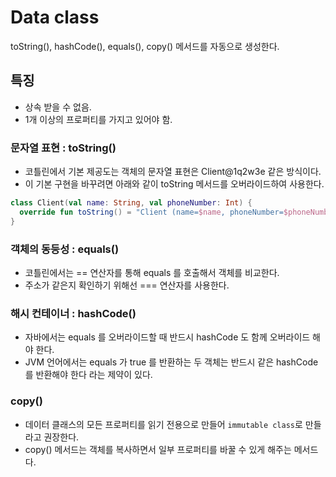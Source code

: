 # Data class
toString(), hashCode(), equals(), copy() 메서드를 자동으로 생성한다.

## 특징
- 상속 받을 수 없음.
- 1개 이상의 프로퍼티를 가지고 있어야 함.

### 문자열 표현 : toString()
- 코틀린에서 기본 제공도는 객체의 문자열 표현은 Client@1q2w3e 같은 방식이다.  
- 이 기본 구현을 바꾸려면 아래와 같이 toString 메서드를 오버라이드하여 사용한다.
```kotlin
class Client(val name: String, val phoneNumber: Int) {
  override fun toString() = "Client (name=$name, phoneNumber=$phoneNumber)"
}
```

### 객체의 동등성 : equals()
- 코틀린에서는 == 연산자를 통해 equals 를 호출해서 객체를 비교한다.
- 주소가 같은지 확인하기 위해선 === 연산자를 사용한다.

### 해시 컨테이너 : hashCode()
- 자바에서는 equals 를 오버라이드할 때 반드시 hashCode 도 함께 오버라이드 해야 한다.
- JVM 언어에서는 equals 가 true 를 반환하는 두 객체는 반드시 같은 hashCode 를 반환해야 한다 라는 제약이 있다.

### copy()
- 데이터 클래스의 모든 프로퍼티를 읽기 전용으로 만들어 `immutable class`로 만들라고 권장한다.
- copy() 메서드는 객체를 복사하면서 일부 프로퍼티를 바꿀 수 있게 해주는 메서드다.
